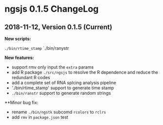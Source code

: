 # ngsjs 0.1.5 ChangeLog

## 2018-11-12, Version 0.1.5 (Current)

**New scripts:**  

`./bin/rtime_stamp`
`./bin/ranystr

**New features:**

- support rmv only input the `extra` params
- add R package `./src/ngsjs` to resolve the R dependence and reduce the redundant R codes
- add a complete set of RNA splcing analysis pipeline
- './bin/rtime_stamp' support to generate time stamp
- `./bin/ranstr` support to generate random strings

**Minor bug fix:

- rename `./bin/ngstk` subcomd `rcolors` to `rclrs`
- add `rmv` in `package.json` test
